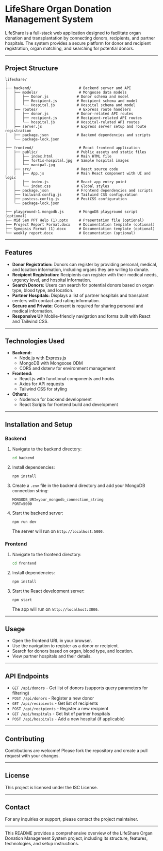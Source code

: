# LifeShare Organ Donation Management System

LifeShare is a full-stack web application designed to facilitate organ donation and transplantation by connecting donors, recipients, and partner hospitals. The system provides a secure platform for donor and recipient registration, organ matching, and searching for potential donors.

---

## Project Structure

```
lifeshare/
│
├── backend/                      # Backend server and API
│   ├── models/                   # Mongoose data models
│   │   ├── Donor.js             # Donor schema and model
│   │   ├── Recipient.js         # Recipient schema and model
│   │   └── Hospital.js          # Hospital schema and model
│   ├── routes/                   # Express route handlers
│   │   ├── donor.js             # Donor-related API routes
│   │   ├── recipient.js         # Recipient-related API routes
│   │   └── hospital.js          # Hospital-related API routes
│   ├── server.js                # Express server setup and route registration
│   ├── package.json             # Backend dependencies and scripts
│   └── package-lock.json
│
├── frontend/                     # React frontend application
│   ├── public/                  # Public assets and static files
│   │   ├── index.html           # Main HTML file
│   │   ├── fortis-hospital.jpg  # Sample hospital images
│   │   └── manipal.jpg
│   ├── src/                     # React source code
│   │   ├── App.js               # Main React component with UI and logic
│   │   ├── index.js             # React app entry point
│   │   └── index.css            # Global styles
│   ├── package.json             # Frontend dependencies and scripts
│   ├── tailwind.config.js       # Tailwind CSS configuration
│   ├── postcss.config.js        # PostCSS configuration
│   └── package-lock.json
│
├── playground-1.mongodb.js       # MongoDB playground script (optional)
├── Mid Sem PPT Help (1).pptx     # Presentation file (optional)
├── Project Report Format.docx    # Documentation template (optional)
├── Synopsis Format (1).docx      # Documentation template (optional)
└── weekly report.docx            # Documentation (optional)
```

---

## Features

- **Donor Registration:** Donors can register by providing personal, medical, and location information, including organs they are willing to donate.
- **Recipient Registration:** Recipients can register with their medical needs, urgency level, and hospital information.
- **Search Donors:** Users can search for potential donors based on organ type, blood type, and location.
- **Partner Hospitals:** Displays a list of partner hospitals and transplant centers with contact and rating information.
- **Secure and Private:** Consent is required for sharing personal and medical information.
- **Responsive UI:** Mobile-friendly navigation and forms built with React and Tailwind CSS.

---

## Technologies Used

- **Backend:**
  - Node.js with Express.js
  - MongoDB with Mongoose ODM
  - CORS and dotenv for environment management
- **Frontend:**
  - React.js with functional components and hooks
  - Axios for API requests
  - Tailwind CSS for styling
- **Others:**
  - Nodemon for backend development
  - React Scripts for frontend build and development

---

## Installation and Setup

### Backend

1. Navigate to the backend directory:
   ```bash
   cd backend
   ```
2. Install dependencies:
   ```bash
   npm install
   ```
3. Create a `.env` file in the backend directory and add your MongoDB connection string:
   ```
   MONGODB_URI=your_mongodb_connection_string
   PORT=5000
   ```
4. Start the backend server:
   ```bash
   npm run dev
   ```
   The server will run on `http://localhost:5000`.

### Frontend

1. Navigate to the frontend directory:
   ```bash
   cd frontend
   ```
2. Install dependencies:
   ```bash
   npm install
   ```
3. Start the React development server:
   ```bash
   npm start
   ```
   The app will run on `http://localhost:3000`.

---

## Usage

- Open the frontend URL in your browser.
- Use the navigation to register as a donor or recipient.
- Search for donors based on organ, blood type, and location.
- View partner hospitals and their details.

---

## API Endpoints

- `GET /api/donors` - Get list of donors (supports query parameters for filtering)
- `POST /api/donors` - Register a new donor
- `GET /api/recipients` - Get list of recipients
- `POST /api/recipients` - Register a new recipient
- `GET /api/hospitals` - Get list of partner hospitals
- `POST /api/hospitals` - Add a new hospital (if applicable)

---

## Contributing

Contributions are welcome! Please fork the repository and create a pull request with your changes.

---

## License

This project is licensed under the ISC License.

---

## Contact

For any inquiries or support, please contact the project maintainer.

---

This README provides a comprehensive overview of the LifeShare Organ Donation Management System project, including its structure, features, technologies, and setup instructions.
